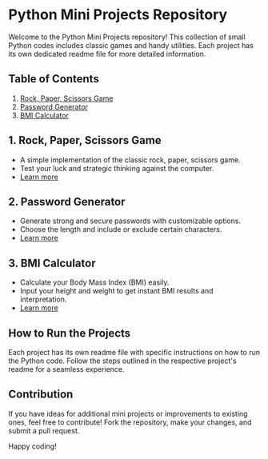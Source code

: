 # Python Mini Projects Repository

Welcome to the Python Mini Projects repository! This collection of small Python codes includes classic games and handy utilities. Each project has its own dedicated readme file for more detailed information.

## Table of Contents
1. [Rock, Paper, Scissors Game](./rock_paper_scissors/README.md)
2. [Password Generator](./password_generator/README.md)
3. [BMI Calculator](./bmi_calculator/README.md)

## 1. Rock, Paper, Scissors Game
- A simple implementation of the classic rock, paper, scissors game.
- Test your luck and strategic thinking against the computer.
- [Learn more](./rock_paper_scissors/README.md)

## 2. Password Generator
- Generate strong and secure passwords with customizable options.
- Choose the length and include or exclude certain characters.
- [Learn more](./password_generator/README.md)

## 3. BMI Calculator
- Calculate your Body Mass Index (BMI) easily.
- Input your height and weight to get instant BMI results and interpretation.
- [Learn more](./bmi_calculator/README.md)

## How to Run the Projects
Each project has its own readme file with specific instructions on how to run the Python code. Follow the steps outlined in the respective project's readme for a seamless experience.

## Contribution
If you have ideas for additional mini projects or improvements to existing ones, feel free to contribute! Fork the repository, make your changes, and submit a pull request.

Happy coding!
